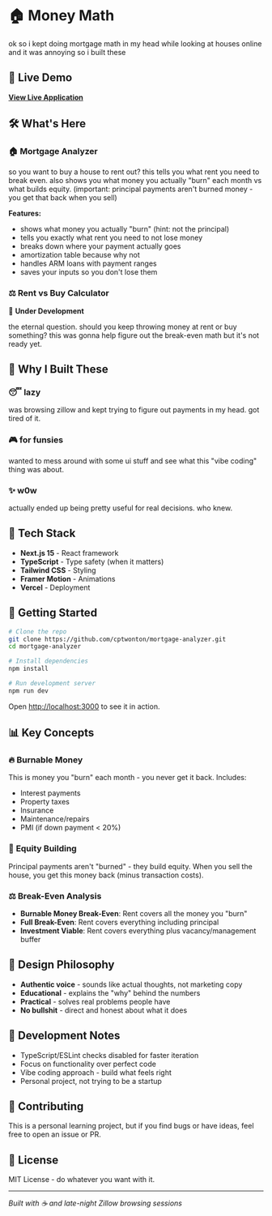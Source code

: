 # 🏠 Money Math

ok so i kept doing mortgage math in my head while looking at houses online and it was annoying so i built these

## 🚀 Live Demo

**[View Live Application](https://mortgage-analyzer-lac.vercel.app/)**

## 🛠️ What's Here

### 🏠 **Mortgage Analyzer**
so you want to buy a house to rent out? this tells you what rent you need to break even. also shows you what money you actually "burn" each month vs what builds equity. (important: principal payments aren't burned money - you get that back when you sell)

**Features:**
- shows what money you actually "burn" (hint: not the principal)
- tells you exactly what rent you need to not lose money
- breaks down where your payment actually goes
- amortization table because why not
- handles ARM loans with payment ranges
- saves your inputs so you don't lose them

### ⚖️ **Rent vs Buy Calculator** 
🚧 **Under Development**

the eternal question. should you keep throwing money at rent or buy something? this was gonna help figure out the break-even math but it's not ready yet.

## 🎯 Why I Built These

### 😴 **lazy**
was browsing zillow and kept trying to figure out payments in my head. got tired of it.

### 🎮 **for funsies**
wanted to mess around with some ui stuff and see what this "vibe coding" thing was about.

### ✨ **w0w**
actually ended up being pretty useful for real decisions. who knew.

## 🔧 Tech Stack

- **Next.js 15** - React framework
- **TypeScript** - Type safety (when it matters)
- **Tailwind CSS** - Styling
- **Framer Motion** - Animations
- **Vercel** - Deployment

## 🚀 Getting Started

```bash
# Clone the repo
git clone https://github.com/cptwonton/mortgage-analyzer.git
cd mortgage-analyzer

# Install dependencies
npm install

# Run development server
npm run dev
```

Open [http://localhost:3000](http://localhost:3000) to see it in action.

## 📊 Key Concepts

### 🔥 **Burnable Money**
This is money you "burn" each month - you never get it back. Includes:
- Interest payments
- Property taxes
- Insurance
- Maintenance/repairs
- PMI (if down payment < 20%)

### 💎 **Equity Building**
Principal payments aren't "burned" - they build equity. When you sell the house, you get this money back (minus transaction costs).

### ⚖️ **Break-Even Analysis**
- **Burnable Money Break-Even**: Rent covers all the money you "burn"
- **Full Break-Even**: Rent covers everything including principal
- **Investment Viable**: Rent covers everything plus vacancy/management buffer

## 🎨 Design Philosophy

- **Authentic voice** - sounds like actual thoughts, not marketing copy
- **Educational** - explains the "why" behind the numbers
- **Practical** - solves real problems people have
- **No bullshit** - direct and honest about what it does

## 📝 Development Notes

- TypeScript/ESLint checks disabled for faster iteration
- Focus on functionality over perfect code
- Vibe coding approach - build what feels right
- Personal project, not trying to be a startup

## 🤝 Contributing

This is a personal learning project, but if you find bugs or have ideas, feel free to open an issue or PR.

## 📄 License

MIT License - do whatever you want with it.

---

*Built with ☕ and late-night Zillow browsing sessions*
